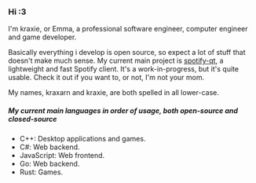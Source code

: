 ### Hi :3

I'm kraxie, or Emma, a professional software engineer, computer engineer and game developer.

Basically everything i develop is open source, so expect a lot of stuff that doesn't make much sense. My current main project is [spotify-qt](https://github.com/kraxarn/spotify-qt), a lightweight and fast Spotify client. It's a work-in-progress, but it's quite usable. Check it out if you want to, or not, I'm not your mom.

My names, kraxarn and kraxie, are both spelled in all lower-case.

##### My current main languages in order of usage, both open-source and closed-source
* C++: Desktop applications and games.
* C#: Web backend.
* JavaScript: Web frontend.
* Go: Web backend.
* Rust: Games.
